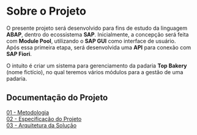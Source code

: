 # Sobre o Projeto

O presente projeto será desenvolvido para fins de estudo da linguagem **ABAP**, dentro do ecossistema **SAP**.
Inicialmente, a concepção será feita com **Module Pool**, utilizando o **SAP GUI** como interface de usuário.  
Após essa primeira etapa, será desenvolvida uma **API** para conexão com **SAP Fiori**.

O intuito é criar um sistema para gerenciamento da padaria **Top Bakery** (nome fictício), no qual teremos vários módulos para
a gestão de uma padaria.

## Documentação do Projeto
[01 - Metodologia](https://github.com/CarlosCamuzzi/abap-top-bakery/blob/main/docs/01_metodologia.md)<br>
[02 - Especificação do Projeto](https://github.com/CarlosCamuzzi/abap-top-bakery/blob/main/docs/02_especificacao_do_projeto.md)<br>
[03 - Arquitetura da Solução](https://github.com/CarlosCamuzzi/abap-top-bakery/blob/main/docs/03_arquitetura_da_solucao.md)<br>
